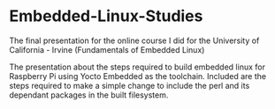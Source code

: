 # Embedded-Linux-Studies
The final presentation for the online course I did for the University of California - Irvine (Fundamentals of Embedded Linux)

The presentation about the steps required to build embedded linux for Raspberry Pi using Yocto Embedded as the toolchain.  Included are the steps required to make a simple change to include the perl and its dependant packages in the built filesystem.

